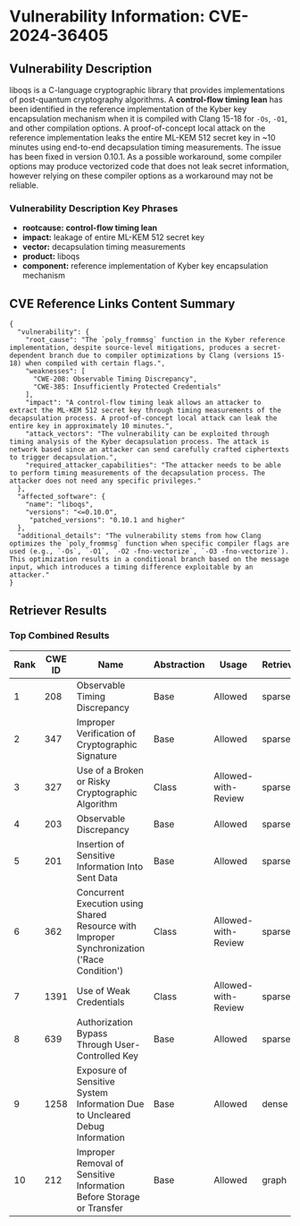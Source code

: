 # Vulnerability Information: CVE-2024-36405

## Vulnerability Description
liboqs is a C-language cryptographic library that provides implementations of post-quantum cryptography algorithms. A **control-flow timing lean** has been identified in the reference implementation of the Kyber key encapsulation mechanism when it is compiled with Clang 15-18 for `-Os`, `-O1`, and other compilation options. A proof-of-concept local attack on the reference implementation leaks the entire ML-KEM 512 secret key in ~10 minutes using end-to-end decapsulation timing measurements. The issue has been fixed in version 0.10.1. As a possible workaround, some compiler options may produce vectorized code that does not leak secret information, however relying on these compiler options as a workaround may not be reliable.

### Vulnerability Description Key Phrases
- **rootcause:** **control-flow timing lean**
- **impact:** leakage of entire ML-KEM 512 secret key
- **vector:** decapsulation timing measurements
- **product:** liboqs
- **component:** reference implementation of Kyber key encapsulation mechanism

## CVE Reference Links Content Summary
```
{
  "vulnerability": {
    "root_cause": "The `poly_frommsg` function in the Kyber reference implementation, despite source-level mitigations, produces a secret-dependent branch due to compiler optimizations by Clang (versions 15-18) when compiled with certain flags.",
    "weaknesses": [
      "CWE-208: Observable Timing Discrepancy",
      "CWE-385: Insufficiently Protected Credentials"
    ],
    "impact": "A control-flow timing leak allows an attacker to extract the ML-KEM 512 secret key through timing measurements of the decapsulation process. A proof-of-concept local attack can leak the entire key in approximately 10 minutes.",
    "attack_vectors": "The vulnerability can be exploited through timing analysis of the Kyber decapsulation process. The attack is network based since an attacker can send carefully crafted ciphertexts to trigger decapsulation.",
    "required_attacker_capabilities": "The attacker needs to be able to perform timing measurements of the decapsulation process. The attacker does not need any specific privileges."
  },
  "affected_software": {
    "name": "liboqs",
    "versions": "<=0.10.0",
     "patched_versions": "0.10.1 and higher"
  },
  "additional_details": "The vulnerability stems from how Clang optimizes the `poly_frommsg` function when specific compiler flags are used (e.g., `-Os`, `-O1`, `-O2 -fno-vectorize`, `-O3 -fno-vectorize`). This optimization results in a conditional branch based on the message input, which introduces a timing difference exploitable by an attacker."
}
```

## Retriever Results

### Top Combined Results

| Rank | CWE ID | Name | Abstraction | Usage  | Retrievers | Individual Scores |
|------|--------|------|-------------|-------|------------|-------------------|
| 1 | 208 | Observable Timing Discrepancy | Base | Allowed | sparse | 0.628 |
| 2 | 347 | Improper Verification of Cryptographic Signature | Base | Allowed | sparse | 0.572 |
| 3 | 327 | Use of a Broken or Risky Cryptographic Algorithm | Class | Allowed-with-Review | sparse | 0.560 |
| 4 | 203 | Observable Discrepancy | Base | Allowed | sparse | 0.559 |
| 5 | 201 | Insertion of Sensitive Information Into Sent Data | Base | Allowed | sparse | 0.544 |
| 6 | 362 | Concurrent Execution using Shared Resource with Improper Synchronization ('Race Condition') | Class | Allowed-with-Review | sparse | 0.535 |
| 7 | 1391 | Use of Weak Credentials | Class | Allowed-with-Review | sparse | 0.531 |
| 8 | 639 | Authorization Bypass Through User-Controlled Key | Base | Allowed | sparse | 0.525 |
| 9 | 1258 | Exposure of Sensitive System Information Due to Uncleared Debug Information | Base | Allowed | dense | 0.452 |
| 10 | 212 | Improper Removal of Sensitive Information Before Storage or Transfer | Base | Allowed | graph | 0.003 |

